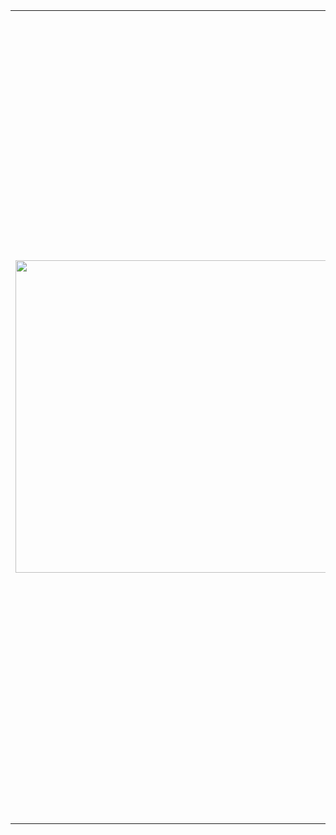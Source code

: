 <table>
<tr>
<td>

<img width="500" src="https://github-readme-stats.vercel.app/api?username=kabachuha&show_icons=true&count_private=true&layout=compact&hide_title=false&theme=transparent">

</td>
<td>
<div>
  <ul>
    <li>🚢 Software/ML Engineer at Huawei's "Hoah's Ark lab" 📚</li>
    <li>🔭 Bachelor in 🤓 Applied Math and Physics ⚛️</li>
    <li>🎓 Currently studying for a masters</li>
    <li>🌱 Participating in fusion projects at school, doing Computer Vision ⚡</li>
    <li>👷 ML and AI projects: Diffusion and FM-based models 🤗. </li>
    <li>⭐ My papers are accepted at A and A* level conferences: </li>
    <li>🪄 <a href="https://www.isca-archive.org/interspeech_2024/sadekova24_interspeech.pdf"> [InterSpeech 2024] PitchFlow</a>; </li>
    <li>🧨 <a href="https://openreview.net/forum?id=XxCgeWSTNp">[ICLR 2025 Accepted] Improved Sampling Algorithms for Lévy-Itô Diffusion Models</a> </li>
    <li>🐍 Skills in Python, C/C++, Lua and Java 🍵</li>
    <li>✏️ Love making digital and AI-assisted art projects 🤖</li>
    <li>💬 To contact me, send emails. Pronouns: he/him</li>
  </ul>
</div>
</td>
</tr>
</table>
